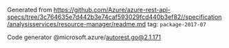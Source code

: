 Generated from https://github.com/Azure/azure-rest-api-specs/tree/3c764635e7d442b3e74caf593029fcd440b3ef82//specification/analysisservices/resource-manager/readme.md tag: `package-2017-07`

Code generator @microsoft.azure/autorest.go@2.1.171


